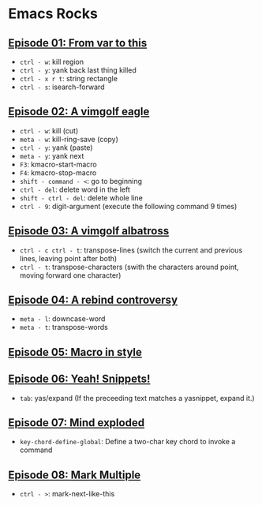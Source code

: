 # Emacs Rocks

## [Episode 01: From var to this](http://emacsrocks.com/e01.html)
- `ctrl - w`: kill region
- `ctrl - y`: yank back last thing killed
- `ctrl - x r t`: string rectangle
- `ctrl - s`: isearch-forward

## [Episode 02: A vimgolf eagle](http://emacsrocks.com/e02.html)
- `ctrl - w`: kill (cut)
- `meta - w`: kill-ring-save (copy)
- `ctrl - y`: yank (paste)
- `meta - y`: yank next
- `F3`: kmacro-start-macro
- `F4`: kmacro-stop-macro
- `shift - command - <`: go to beginning
- `ctrl - del`: delete word in the left
- `shift - ctrl - del`: delete whole line
- `ctrl - 9`: digit-argument (execute the following command 9 times)

## [Episode 03: A vimgolf albatross](http://emacsrocks.com/e03.html)
- `ctrl - c ctrl - t`: transpose-lines (switch the current and previous lines, leaving point after both)
- `ctrl - t`: transpose-characters (swith the characters around point, moving forward one character)

## [Episode 04: A rebind controversy](http://emacsrocks.com/e04.html)
- `meta - l`: downcase-word
- `meta - t`: transpose-words

## [Episode 05: Macro in style](http://emacsrocks.com/e05.html)

## [Episode 06: Yeah! Snippets!](http://emacsrocks.com/e06.html)
- `tab`: yas/expand (If the preceeding text matches a yasnippet, expand it.)

## [Episode 07: Mind exploded](http://emacsrocks.com/e07.html)
- `key-chord-define-global`: Define a two-char key chord to invoke a command

## [Episode 08: Mark Multiple](http://emacsrocks.com/e08.html)
- `ctrl - >`: mark-next-like-this
